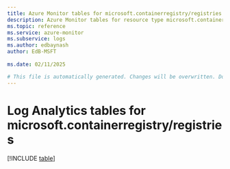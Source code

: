 ```yaml
---
title: Azure Monitor tables for microsoft.containerregistry/registries
description: Azure Monitor tables for resource type microsoft.containerregistry/registries
ms.topic: reference
ms.service: azure-monitor
ms.subservice: logs
ms.author: edbaynash
author: EdB-MSFT
   
ms.date: 02/11/2025

# This file is automatically generated. Changes will be overwritten. Do not change this file directly.
---
```


# Log Analytics tables for microsoft.containerregistry/registries  

[!INCLUDE [table](~/reusable-content/ce-skilling/azure/includes/azure-monitor/reference/tables/microsoft-containerregistry_registries-include.md)]

